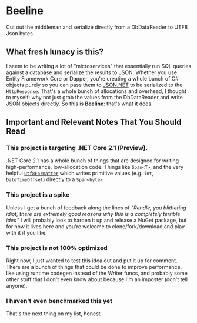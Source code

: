 # Beeline

Cut out the middleman and serialize directly from a DbDataReader to UTF8 Json bytes.

## What fresh lunacy is this?

I seem to be writing a lot of "microservices" that essentially run SQL queries
against a database and serialize the results to JSON.
Whether you use Entity Framework Core or Dapper, you're creating a whole bunch of C#
objects purely so you can pass them to [JSON.NET](https://www.newtonsoft.com/json)
to be serialized to the `HttpResponse`. That's a whole bunch of allocations and
overhead, I thought to myself; why not just grab the values from the
DbDataReader and write JSON objects directly. So this is **Beeline**: that's
what it does.

## Important and Relevant Notes That You Should Read

### This project is targeting .NET Core 2.1 (Preview).

.NET Core 2.1 has a whole bunch of things that are designed for writing
high-performance, low-allocation code. Things like `Span<T>`, and the very helpful
[`Utf8Formatter`](https://github.com/dotnet/corefx/tree/master/src/System.Memory/src/System/Buffers/Text/Utf8Formatter)
which writes primitive values (e.g. `int`, `DateTimeOffset`) directly to a
`Span<byte>`.

### This project is a spike

Unless I get a bunch of feedback along the lines of *"Rendle, you
blithering idiot, there are extremely good reasons why this is a completely terrible
idea"* I will probably look to harden it up and release a NuGet package, but for now
it lives here and you're welcome to clone/fork/download and play with it if you like.

### This project is not 100% optimized

Right now, I just wanted to test this idea out and put it up for comment. There are
a bunch of things that could be done to improve performance, like using runtime
codegen instead of the Writer funcs, and probably some other stuff that I don't
even know about because I'm an imposter (don't tell anyone).

### I haven't even benchmarked this yet

That's the next thing on my list, honest.
